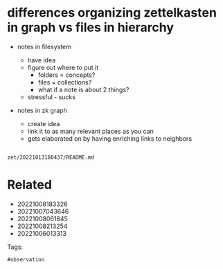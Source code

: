# differences organizing zettelkasten in graph vs files in hierarchy

- notes in filesystem
  - have idea
  - figure out where to put it
    - folders = concepts?
    - files = collections?
    - what if a note is about 2 things?
  - stressful - sucks

- notes in zk graph
  - create idea
  - link it to as many relevant places as you can
  - gets elaborated on by having enriching links to neighbors

```
```

` zet/20221013180437/README.md `

# Related

- 20221008183326
- 20221007043646
- 20221008061845
- 20221008213254
- 20221006013313

Tags:

    #observation
